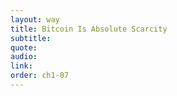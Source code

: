 ```yaml
---
layout: way
title: Bitcoin Is Absolute Scarcity
subtitle:
quote:
audio:
link:
order: ch1-07
---
```

